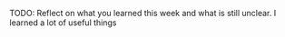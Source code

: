 TODO: Reflect on what you learned this week and what is still unclear.
I learned a lot of useful things